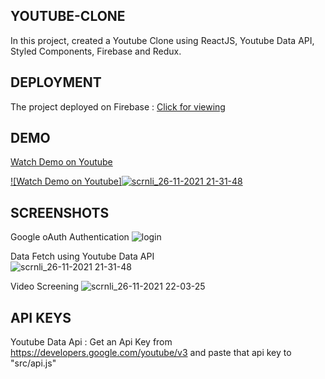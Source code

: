 

## YOUTUBE-CLONE

In this project, created a Youtube Clone using ReactJS, Youtube Data API, Styled Components, Firebase and Redux. 


## DEPLOYMENT
The project deployed on Firebase :
[Click for viewing](https://utuberemade.firebaseapp.com/)

## DEMO
[Watch Demo on Youtube](https://www.youtube.com/watch?v=jrJdWxqUd4Y)

[![Watch Demo on Youtube]![scrnli_26-11-2021 21-31-48](https://user-images.githubusercontent.com/93555187/143620230-43dddf25-b9ab-4aa1-922c-9006a5360e5a.png)](https://www.youtube.com/watch?v=jrJdWxqUd4Y) 


## SCREENSHOTS
Google oAuth Authentication 
![login](https://user-images.githubusercontent.com/93555187/143620662-ea283aab-925d-4cfa-a95c-562710090b63.png)

Data Fetch using Youtube Data API  
![scrnli_26-11-2021 21-31-48](https://user-images.githubusercontent.com/93555187/143620699-35e6fe10-e7df-4f7e-b2df-20fc5aaea813.png)

Video Screening
![scrnli_26-11-2021 22-03-25](https://user-images.githubusercontent.com/93555187/143622044-2e05c2e1-6d38-4667-94e1-85495d682ac8.png)


## API KEYS
Youtube Data Api : Get an Api Key from https://developers.google.com/youtube/v3 and paste  that api key to "src/api.js"





